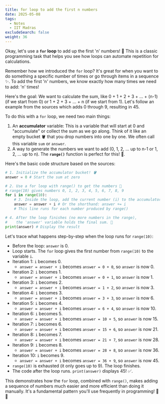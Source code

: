 ```yaml
---
title: for loop to add the first n numbers
date: 2025-05-08
tags:
  - Notes 
  - IIT Madras
excludeSearch: false
weight: 36
---
```


Okay, let's use a **`for` loop** to add up the first 'n' numbers! 🤩 This is a classic programming task that helps you see how loops can automate repetition for calculations.

Remember how we introduced the `for` loop? It's great for when you want to do something a specific number of times or go through items in a sequence ✨. To add the first 'n' numbers, we know exactly how many times we need to add: 'n' times!

Here's the goal: We want to calculate the sum, like 0 + 1 + 2 + 3 + ... + (n-1) (if we start from 0) or 1 + 2 + 3 + ... + n (if we start from 1). Let's follow an example from the sources which adds 0 through 9, resulting in 45.

To do this with a `for` loop, we need two main things:

1.  An **accumulator** variable: This is a variable that will start at 0 and "accumulate" or collect the sum as we go along. Think of it like an empty bucket 🪣 that you drop numbers into one by one. We often call this variable `sum` or `answer`.
2.  A way to generate the numbers we want to add (0, 1, 2, ... up to n-1 or 1, 2, ... up to n). The **`range()`** function is perfect for this! 🔢.

Here's the basic code structure based on the sources:

```python
# 1. Initialize the accumulator bucket! 🪣
answer = 0 # Start the sum at zero

# 2. Use a for loop with range() to get the numbers 🔢
# range(10) gives numbers 0, 1, 2, 3, 4, 5, 6, 7, 8, 9
for i in range(10):
    # 3. Inside the loop, add the current number (i) to the accumulator
    answer = answer + i # Or the shorthand: answer += i
    # This line runs for each number produced by range()

# 4. After the loop finishes (no more numbers in the range),
#    the 'answer' variable holds the final sum. 🎉
print(answer) # Display the result
```

Let's trace what happens step-by-step when the loop runs for `range(10)`:

*   Before the loop: `answer` is 0.
*   Loop starts. The `for` loop gives the first number from `range(10)` to the variable `i`.
*   Iteration 1: `i` becomes 0.
    *   `answer = answer + i` becomes `answer = 0 + 0`, so `answer` is now 0.
*   Iteration 2: `i` becomes 1.
    *   `answer = answer + i` becomes `answer = 0 + 1`, so `answer` is now 1.
*   Iteration 3: `i` becomes 2.
    *   `answer = answer + i` becomes `answer = 1 + 2`, so `answer` is now 3.
*   Iteration 4: `i` becomes 3.
    *   `answer = answer + i` becomes `answer = 3 + 3`, so `answer` is now 6.
*   Iteration 5: `i` becomes 4.
    *   `answer = answer + i` becomes `answer = 6 + 4`, so `answer` is now 10.
*   Iteration 6: `i` becomes 5.
    *   `answer = answer + i` becomes `answer = 10 + 5`, so `answer` is now 15.
*   Iteration 7: `i` becomes 6.
    *   `answer = answer + i` becomes `answer = 15 + 6`, so `answer` is now 21.
*   Iteration 8: `i` becomes 7.
    *   `answer = answer + i` becomes `answer = 21 + 7`, so `answer` is now 28.
*   Iteration 9: `i` becomes 8.
    *   `answer = answer + i` becomes `answer = 28 + 8`, so `answer` is now 36.
*   Iteration 10: `i` becomes 9.
    *   `answer = answer + i` becomes `answer = 36 + 9`, so `answer` is now 45.
*   `range(10)` is exhausted (it only goes up to 9). The loop finishes.
*   The code after the loop runs. `print(answer)` displays 45! ✅.

This demonstrates how the `for` loop, combined with `range()`, makes adding a sequence of numbers much easier and more efficient than doing it manually. It's a fundamental pattern you'll use frequently in programming! 💪😊